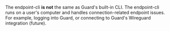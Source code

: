 The endpoint-cli **is not** the same as Guard's built-in CLI. The endpoint-cli runs on a user's computer and handles connection-related endpoint issues. For example, logging into Guard, or connecting to Guard's Wireguard integration (future).